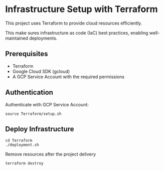 # Infrastructure Setup with Terraform
This project uses Terraform to provide cloud resources efficiently. 

This make sures infrastructure as code (IaC) best practices, enabling well-maintained deployments.

## Prerequisites

- Terraform
- Google Cloud SDK (gcloud)
- A GCP Service Account with the required permissions

## Authentication

Authenticate with GCP Service Account:
```
source Terraform/setup.sh
```

## Deploy  Infrastructure

```
cd Terraform
./deployment.sh
```

Remove resources after the project delivery
```
terraform destroy
```
